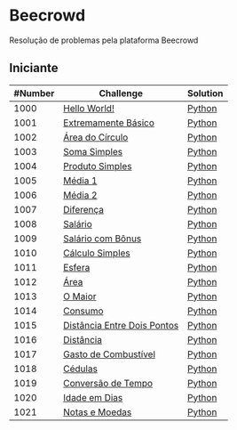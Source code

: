# Beecrowd

Resolução de problemas pela plataforma Beecrowd

## Iniciante

| #Number | Challenge | Solution |
|---------|-----------|----------|
| 1000 | [Hello World!](https://www.beecrowd.com.br/judge/pt/problems/view/1000) | [Python](https://github.com/Lenakirara/Beecrowd/blob/main/Iniciante/1000-Hello-World.py)
| 1001 | [Extremamente Básico](https://www.beecrowd.com.br/judge/pt/problems/view/1001) | [Python](https://github.com/Lenakirara/Beecrowd/blob/main/Iniciante/1001-Extremamente-Basico.py)
| 1002 | [Área do Círculo](https://www.beecrowd.com.br/judge/pt/problems/view/1002) | [Python](https://github.com/Lenakirara/Beecrowd/blob/main/Iniciante/1002-Area-do-Circulo.py) |
| 1003 | [Soma Simples](https://www.beecrowd.com.br/judge/pt/problems/view/1003) | [Python](https://github.com/Lenakirara/Beecrowd/blob/main/Iniciante/1003-Soma-Simples.py) |
| 1004 | [Produto Simples](https://www.beecrowd.com.br/judge/pt/problems/view/1004) | [Python](https://github.com/Lenakirara/Beecrowd/blob/main/Iniciante/1004-Produto-Simples.py) |
| 1005 | [Média 1](https://www.beecrowd.com.br/judge/pt/problems/view/1005) | [Python](https://github.com/Lenakirara/Beecrowd/blob/main/Iniciante/1005-Media-1.py)
| 1006 | [Média 2](https://www.beecrowd.com.br/judge/pt/problems/view/1006) | [Python](https://github.com/Lenakirara/Beecrowd/blob/main/Iniciante/1006-Media2.py)
| 1007 | [Diferença](https://www.beecrowd.com.br/judge/pt/problems/view/1007) | [Python](https://github.com/Lenakirara/Beecrowd/blob/main/Iniciante/1007-Diferenca.py) |
| 1008 | [Salário](https://www.beecrowd.com.br/judge/pt/problems/view/1008) | [Python](https://github.com/Lenakirara/Beecrowd/blob/main/Iniciante/1008-Salario.py) |
| 1009 | [Salário com Bônus](https://www.beecrowd.com.br/judge/pt/problems/view/1009) | [Python](https://github.com/Lenakirara/Beecrowd/blob/main/Iniciante/1009-Salario-com-Bonus.py) |
| 1010 | [Cálculo Simples](https://www.beecrowd.com.br/judge/pt/problems/view/1010) | [Python](https://github.com/Lenakirara/Beecrowd/blob/main/Iniciante/1010-CalculoSimples.py) |
| 1011 | [Esfera](https://www.beecrowd.com.br/judge/pt/problems/view/1011) | [Python](https://github.com/Lenakirara/Beecrowd/blob/main/Iniciante/1011-Esfera.py) |
| 1012 | [Área](https://www.beecrowd.com.br/judge/pt/problems/view/1012) | [Python](https://github.com/Lenakirara/Beecrowd/blob/main/Iniciante/1012-Area.py) |
| 1013 | [O Maior](https://www.beecrowd.com.br/judge/pt/problems/view/1013) | [Python](https://github.com/Lenakirara/Beecrowd/blob/main/Iniciante/1013-O-Maior.py) |
| 1014 | [Consumo](https://www.beecrowd.com.br/judge/pt/problems/view/1014) | [Python](https://github.com/Lenakirara/Beecrowd/blob/main/Iniciante/1014-Consumo.py) |
| 1015 | [Distância Entre Dois Pontos](https://www.beecrowd.com.br/judge/pt/problems/view/1015) | [Python](https://github.com/Lenakirara/Beecrowd/blob/main/Iniciante/1015-Distancia-Entre-Dois-Pontos.py) |
| 1016 | [Distância](https://www.beecrowd.com.br/judge/pt/problems/view/1016) | [Python](https://github.com/Lenakirara/Beecrowd/blob/main/Iniciante/1016-Distancia.py) |
| 1017 | [Gasto de Combustível](https://www.beecrowd.com.br/judge/pt/problems/view/1017) | [Python](https://github.com/Lenakirara/Beecrowd/blob/main/Iniciante/1017-Gasto-de-Combustivel.py) |
| 1018 | [Cédulas](https://www.beecrowd.com.br/judge/pt/problems/view/1018) | [Python](https://github.com/Lenakirara/Beecrowd/blob/main/Iniciante/1018-Cedulas.py) |
| 1019 | [Conversão de Tempo](https://www.beecrowd.com.br/judge/pt/problems/view/1019) | [Python](https://github.com/Lenakirara/Beecrowd/blob/main/Iniciante/1019-Conversaode-Tempo.py) |
| 1020 | [Idade em Dias](https://www.beecrowd.com.br/judge/pt/problems/view/1020) | [Python](https://github.com/Lenakirara/Beecrowd/blob/main/Iniciante/1020-Idade-em-Dias.py) |
| 1021 | [Notas e Moedas](https://www.beecrowd.com.br/judge/pt/problems/view/1021) | [Python](https://github.com/Lenakirara/Beecrowd/blob/main/Iniciante/1021-Notas-e-Moedas.py) |















